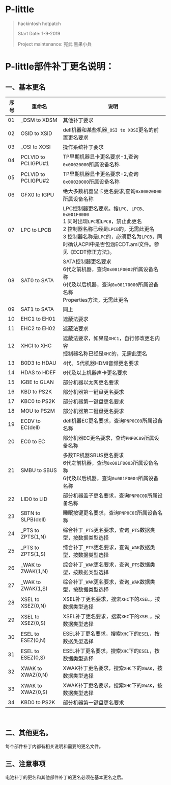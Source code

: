 # P-little

> hackintosh hotpatch
>
> Start Date: 1-9-2019
>
> Project maintenance: 宪武 黑果小兵

 

# P-little部件补丁更名说明：

## 一、基本更名

| 序号 | 重命名 | 说明 |
| ---- | ------ | ---- |
| 01| _DSM to XDSM | 其他补丁要求 |
|02|OSID to XSID  |   dell机器和某些机器`_OSI to XOSI`更名的前置更名要求|
|03|_OSI to XOSI  |     操作系统补丁要求|
|04|PCI.VID to PCI.IGPU#1 | TP早期机器显卡更名要求-1,查询`0x00020000`所属设备名称 |
|05|PCI.VID to PCI.IGPU#2 | TP早期机器显卡更名要求-2,查询`0x00020000`所属设备名称 |
|06|GFX0 to IGPU  | 绝大多数机器显卡更名要求,查询`0x00020000`所属设备名称 |
|07|LPC to LPCB | LPC控制器更名要求。搜`LPC`、`LPCB`、`0x001F0000`<br />1 同时出现`LPC`和`LPCB`，禁止此更名<br />2 控制器名称已经是`LPCB`的，无需此更名<br />3 控制器名称是`LPC`的，必须更名为`LPCB`，同时确认ACPI中是否包涵ECDT.aml文件。参见《ECDT修正方法》。 |
|08|SAT0 to SATA  | SATA控制器更名要求<br />6代之前机器，查询`0x001F0002`所属设备名称<br />6代及以后机器，查询`0x00170000`所属设备名称<br />Properties方法，无需此更名 |
|09|SAT1 to SATA |    同上|
|10|EHC1 to EH01 |    遮蔽法要求|
|11|EHC2 to EH02 |    遮蔽法要求|
|12|XHCI to XHC  | 遮蔽法要求，如果是`XHC1`，自行修改更名内容<br />控制器名称已经是`XHC`的，无需此更名 |
|13|B0D3 to HDAU |    4代、5代机器HDMI音频更名要求|
|14|HDAS to HDEF |    6代及以上机器声卡更名要求|
|15|IGBE to GLAN |    部分机器以太网更名要求|
|16|KBD to PS2K |     部分机器第一键盘更名要求|
|17|KBC0 to PS2K |    部分机器第一键盘更名要求|
|18|MOU to PS2M |     部分机器第二键盘更名要求|
|19|ECDV to EC(dell) | dell机器EC更名要求，查询`PNP0C09`所属设备名称 |
|20|EC0 to EC  | 部分机器EC更名要求，查询`PNP0C09`所属设备名称 |
|21|SMBU to SBUS | 多数TP机器SBUS更名要求<br />6代之前机器，查询`0x001F0003`所属设备名称<br />6代及以后机器，查询`0x001F0004`所属设备名称 |
|22|LID0 to LID  | 部分机器盖子更名要求，查询`PNP0C0D`所属设备名称 |
|23|SBTN to SLPB(dell) | 睡眠按键更名要求，查询`PNP0C0E`所属设备名称 |
|24|_PTS to ZPTS(1,N)  | 综合补丁`_PTS`更名要求，查询`_PTS`数据类型，按数据类型选择 |
|25|_PTS to ZPTS(1,S) | 综合补丁`_PTS`更名要求，查询`_WAK`数据类型，按数据类型选择 |
|26|_WAK to ZWAK(1,N) | 综合补丁`_WAK`更名要求，查询`_PTS`数据类型，按数据类型选择 |
|27|_WAK to ZWAK(1,S) | 综合补丁`_WAK`更名要求，查询`_WAK`数据类型，按数据类型选择 |
|28|XSEL to XSEZ(0,N) | XSEL补丁更名要求，搜索`XHC`下的`XSEL`，按数据类型选择 |
|29|XSEL to XSEZ(0,S) | XSEL补丁更名要求，搜索`XHC`下的`XSEL`，按数据类型选择 |
|30|ESEL to ESEZ(0,N) | ESEL补丁更名要求，搜索`XHC`下的`ESEL`，按数据类型选择 |
|31|ESEL to ESEZ(0,S) | ESEL补丁更名要求，搜索`XHC`下的`ESEL`，按数据类型选择 |
|32|XWAK to XWAZ(0,N) | XWAK补丁更名要求，搜索`XHC`下的`XWAK`，按数据类型选择 |
|33|XWAK to XWAZ(0,S) | XWAK补丁更名要求，搜索`XHC`下的`XWAK`，按数据类型选择 |
|34|KBD0 to PS2K | 部分机器第一键盘更名要求 |

​     

## 二、其他更名。

每个部件补丁内都有相关说明和需要的更名文件。

## 三、注意事项

电池补丁的更名和其他部件补丁的更名必须在基本更名之后。


